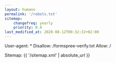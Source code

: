 ```yaml
---
layout: humans
permalink: '/robots.txt'
sitemap:
    changefreq: yearly
    priority: 0.4
last_modified_at: 2020-08-12T00:32:32+02:00
---
```

User-agent: *
Disallow: /formspree-verify.txt
Allow: /

Sitemap: {{ '/sitemap.xml' | absolute_url }}

